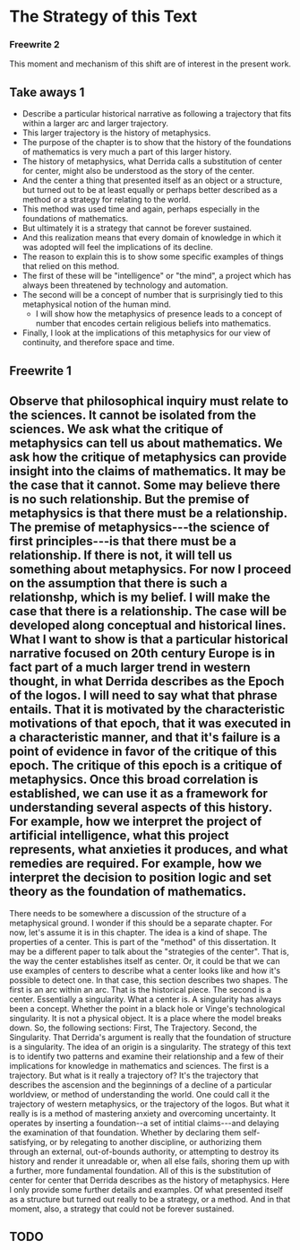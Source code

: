 # The Strategy of this Text

### Freewrite 2

This moment and mechanism of this shift are of interest in the present work.



## Take aways 1
* Describe a particular historical narrative as following a trajectory that fits within a larger arc and larger trajectory.
* This larger trajectory is the history of metaphysics.
* The purpose of the chapter is to show that the history of the foundations of mathematics is very much a part of this larger history.
* The history of metaphysics, what Derrida calls a substitution of center for center, might also be understood as the story of the center.
* And the center a thing that presented itself as an object or a structure, but turned out to be at least equally or perhaps better described as a method or a strategy for relating to the world.
* This method was used time and again, perhaps especially in the foundations of mathematics.
* But ultimately it is a strategy that cannot be forever sustained.
* And this realization means that every domain of knowledge in which it was adopted will feel the implications of its decline.
* The reason to explain this is to show some specific examples of things that relied on this method.
* The first of these will be "intelligence" or "the mind", a project which has always been threatened by technology and automation.
* The second will be a concept of number that is surprisingly tied to this metaphysical notion of the human mind.
  * I will show how the metaphysics of presence leads to a concept of number that encodes certain religious beliefs into mathematics.
* Finally, I look at the implications of this metaphysics for our view of continuity, and therefore space and time.

## Freewrite 1
Observe that philosophical inquiry must relate to the sciences. 
It cannot be isolated from the sciences. 
We ask what the critique of metaphysics can tell us about mathematics.
We ask how the critique of metaphysics can provide insight into the claims of mathematics.
It may be the case that it cannot. Some may believe there is no such relationship.
But the premise of metaphysics is that there must be a relationship.
The premise of metaphysics---the science of first principles---is that there must be a relationship.
If there is not, it will tell us something about metaphysics.
For now I proceed on the assumption that there is such a relationshp, which is my belief.
I will make the case that there is a relationship.
The case will be developed along conceptual and historical lines.
What I want to show is that a particular historical narrative focused on 20th century Europe is in fact part of a much larger trend in western thought, in what Derrida describes as the Epoch of the logos. I will need to say what that phrase entails.
That it is motivated by the characteristic motivations of that epoch, that it was executed in a characteristic manner, and that it's failure is a point of evidence in favor of the critique of this epoch.
The critique of this epoch is a critique of metaphysics.
Once this broad correlation is established, we can use it as a framework for understanding several aspects of this history.
For example, how we interpret the project of artificial intelligence, what this project represents, what anxieties it produces, and what remedies are required.
For example, how we interpret the decision to position logic and set theory as the foundation of mathematics.
---
There needs to be somewhere a discussion of the structure of a metaphysical ground.
I wonder if this should be a separate chapter.
For now, let's assume it is in this chapter.
The idea is a kind of shape.
The properties of a center.
This is part of the "method" of this dissertation.
It may be a different paper to talk about the "strategies of the center".
That is, the way the center establishes itself as center.
Or, it could be that we can use examples of centers to describe what a center looks like and how it's possible to detect one. 
In that case, this section describes two shapes.
The first is an arc within an arc. That is the historical piece.
The second is a center. Essentially a singularity. What a center is.
A singularity has always been a concept.
Whether the point in a black hole or Vinge's technological singularity.
It is not a physical object. It is a place where the model breaks down.
So, the following sections:
First, The Trajectory.
Second, the Singularity. That Derrida's argument is really that the foundation of structure is a singularity.
The idea of an origin is a singularity.
The strategy of this text is to identify two patterns and examine their relationship and a few of their implications for knowledge in mathematics and sciences.
The first is a trajectory.
But what is it really a trajectory of?
It's the trajectory that describes the ascension and the beginnings of a decline of a particular worldview, or method of understanding the world. 
One could call it the trajectory of western metaphysics, or the trajectory of the logos.
But what it really is is a method of mastering anxiety and overcoming uncertainty.
It operates by inserting a foundation--a set of intitial claims---and delaying the examination of that foundation.
Whether by declaring them self-satisfying, or by relegating to another discipline, or authorizing them through an external, out-of-bounds authority, or attempting to destroy its history and render it unreadable or, when all else fails, shoring them up with a further, more fundamental foundation.
All of this is the substitution of center for center that Derrida describes as the history of metaphysics.
Here I only provide some further details and examples.
Of what presented itself as a structure but turned out really to be a strategy, or a method.
And in that moment, also, a strategy that could not be forever sustained.


## TODO

